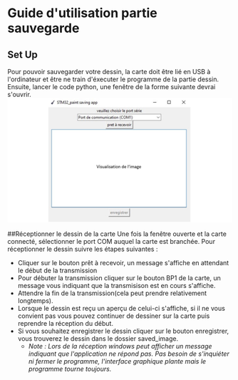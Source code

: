 # Guide d'utilisation partie sauvegarde


## Set Up
Pour pouvoir sauvegarder votre dessin, la carte doit être lié en USB à l'ordinateur et être ne train d'éxecuter le programme de la partie dessin. Ensuite, lancer le code python, une fenêtre de la forme suivante devrai s'ouvrir.
![fenetre](./img/sauv.jpg)

##Réceptionner le dessin de la carte
Une fois la fenêtre ouverte et la carte connecté, sélectionner le port COM auquel la carte est branchée. Pour réceptionner le dessin suivre les étapes suivantes :

+ Cliquer sur le bouton prêt à recevoir, un message s'affiche en attendant le début de la transmission
+ Pour débuter la transmission cliquer sur le bouton BP1 de la carte, un message vous indiquant que la transmisison est en cours s'affiche.
+ Attendre la fin de la transmission(cela peut prendre relativement longtemps).
+ Lorsque le dessin est reçu un aperçu de celui-ci s'affiche, si il ne vous convient pas vous pouvez continuer de dessiner sur la carte puis reprendre la réception du début. 
+ Si vous souhaitez enregistrer le dessin cliquer sur le bouton enregistrer, vous trouverez le dessin dans le dossier saved_image.
	+ *Note : Lors de la réception windows peut afficher un message indiquant que l'application ne répond pas. Pas besoin de s'inquiéter ni fermer le programme, l'interface graphique plante mais le programme tourne toujours.*